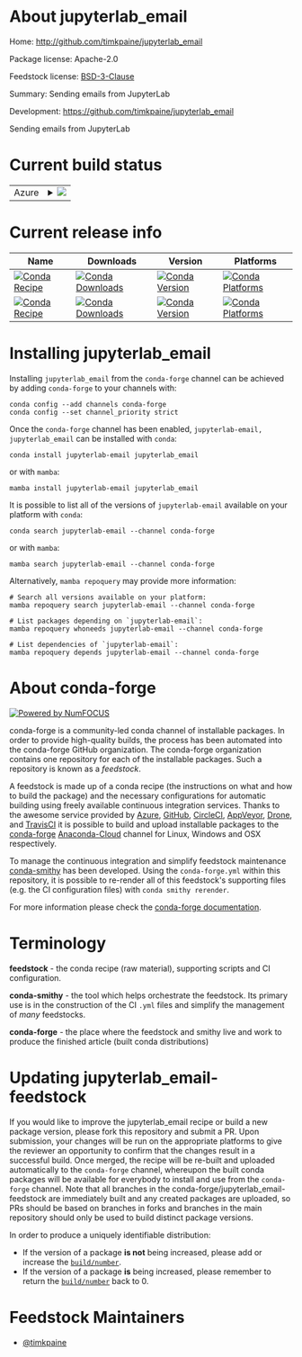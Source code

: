 About jupyterlab_email
======================

Home: http://github.com/timkpaine/jupyterlab_email

Package license: Apache-2.0

Feedstock license: [BSD-3-Clause](https://github.com/conda-forge/jupyterlab_email-feedstock/blob/main/LICENSE.txt)

Summary: Sending emails from JupyterLab

Development: https://github.com/timkpaine/jupyterlab_email

Sending emails from JupyterLab


Current build status
====================


<table>
    
  <tr>
    <td>Azure</td>
    <td>
      <details>
        <summary>
          <a href="https://dev.azure.com/conda-forge/feedstock-builds/_build/latest?definitionId=15983&branchName=main">
            <img src="https://dev.azure.com/conda-forge/feedstock-builds/_apis/build/status/jupyterlab_email-feedstock?branchName=main">
          </a>
        </summary>
        <table>
          <thead><tr><th>Variant</th><th>Status</th></tr></thead>
          <tbody><tr>
              <td>linux_64_nodejs14</td>
              <td>
                <a href="https://dev.azure.com/conda-forge/feedstock-builds/_build/latest?definitionId=15983&branchName=main">
                  <img src="https://dev.azure.com/conda-forge/feedstock-builds/_apis/build/status/jupyterlab_email-feedstock?branchName=main&jobName=linux&configuration=linux_64_nodejs14" alt="variant">
                </a>
              </td>
            </tr><tr>
              <td>linux_64_nodejs16</td>
              <td>
                <a href="https://dev.azure.com/conda-forge/feedstock-builds/_build/latest?definitionId=15983&branchName=main">
                  <img src="https://dev.azure.com/conda-forge/feedstock-builds/_apis/build/status/jupyterlab_email-feedstock?branchName=main&jobName=linux&configuration=linux_64_nodejs16" alt="variant">
                </a>
              </td>
            </tr><tr>
              <td>linux_64_nodejs17</td>
              <td>
                <a href="https://dev.azure.com/conda-forge/feedstock-builds/_build/latest?definitionId=15983&branchName=main">
                  <img src="https://dev.azure.com/conda-forge/feedstock-builds/_apis/build/status/jupyterlab_email-feedstock?branchName=main&jobName=linux&configuration=linux_64_nodejs17" alt="variant">
                </a>
              </td>
            </tr><tr>
              <td>osx_64</td>
              <td>
                <a href="https://dev.azure.com/conda-forge/feedstock-builds/_build/latest?definitionId=15983&branchName=main">
                  <img src="https://dev.azure.com/conda-forge/feedstock-builds/_apis/build/status/jupyterlab_email-feedstock?branchName=main&jobName=osx&configuration=osx_64_" alt="variant">
                </a>
              </td>
            </tr><tr>
              <td>win_64</td>
              <td>
                <a href="https://dev.azure.com/conda-forge/feedstock-builds/_build/latest?definitionId=15983&branchName=main">
                  <img src="https://dev.azure.com/conda-forge/feedstock-builds/_apis/build/status/jupyterlab_email-feedstock?branchName=main&jobName=win&configuration=win_64_" alt="variant">
                </a>
              </td>
            </tr>
          </tbody>
        </table>
      </details>
    </td>
  </tr>
</table>

Current release info
====================

| Name | Downloads | Version | Platforms |
| --- | --- | --- | --- |
| [![Conda Recipe](https://img.shields.io/badge/recipe-jupyterlab--email-green.svg)](https://anaconda.org/conda-forge/jupyterlab-email) | [![Conda Downloads](https://img.shields.io/conda/dn/conda-forge/jupyterlab-email.svg)](https://anaconda.org/conda-forge/jupyterlab-email) | [![Conda Version](https://img.shields.io/conda/vn/conda-forge/jupyterlab-email.svg)](https://anaconda.org/conda-forge/jupyterlab-email) | [![Conda Platforms](https://img.shields.io/conda/pn/conda-forge/jupyterlab-email.svg)](https://anaconda.org/conda-forge/jupyterlab-email) |
| [![Conda Recipe](https://img.shields.io/badge/recipe-jupyterlab_email-green.svg)](https://anaconda.org/conda-forge/jupyterlab_email) | [![Conda Downloads](https://img.shields.io/conda/dn/conda-forge/jupyterlab_email.svg)](https://anaconda.org/conda-forge/jupyterlab_email) | [![Conda Version](https://img.shields.io/conda/vn/conda-forge/jupyterlab_email.svg)](https://anaconda.org/conda-forge/jupyterlab_email) | [![Conda Platforms](https://img.shields.io/conda/pn/conda-forge/jupyterlab_email.svg)](https://anaconda.org/conda-forge/jupyterlab_email) |

Installing jupyterlab_email
===========================

Installing `jupyterlab_email` from the `conda-forge` channel can be achieved by adding `conda-forge` to your channels with:

```
conda config --add channels conda-forge
conda config --set channel_priority strict
```

Once the `conda-forge` channel has been enabled, `jupyterlab-email, jupyterlab_email` can be installed with `conda`:

```
conda install jupyterlab-email jupyterlab_email
```

or with `mamba`:

```
mamba install jupyterlab-email jupyterlab_email
```

It is possible to list all of the versions of `jupyterlab-email` available on your platform with `conda`:

```
conda search jupyterlab-email --channel conda-forge
```

or with `mamba`:

```
mamba search jupyterlab-email --channel conda-forge
```

Alternatively, `mamba repoquery` may provide more information:

```
# Search all versions available on your platform:
mamba repoquery search jupyterlab-email --channel conda-forge

# List packages depending on `jupyterlab-email`:
mamba repoquery whoneeds jupyterlab-email --channel conda-forge

# List dependencies of `jupyterlab-email`:
mamba repoquery depends jupyterlab-email --channel conda-forge
```


About conda-forge
=================

[![Powered by
NumFOCUS](https://img.shields.io/badge/powered%20by-NumFOCUS-orange.svg?style=flat&colorA=E1523D&colorB=007D8A)](https://numfocus.org)

conda-forge is a community-led conda channel of installable packages.
In order to provide high-quality builds, the process has been automated into the
conda-forge GitHub organization. The conda-forge organization contains one repository
for each of the installable packages. Such a repository is known as a *feedstock*.

A feedstock is made up of a conda recipe (the instructions on what and how to build
the package) and the necessary configurations for automatic building using freely
available continuous integration services. Thanks to the awesome service provided by
[Azure](https://azure.microsoft.com/en-us/services/devops/), [GitHub](https://github.com/),
[CircleCI](https://circleci.com/), [AppVeyor](https://www.appveyor.com/),
[Drone](https://cloud.drone.io/welcome), and [TravisCI](https://travis-ci.com/)
it is possible to build and upload installable packages to the
[conda-forge](https://anaconda.org/conda-forge) [Anaconda-Cloud](https://anaconda.org/)
channel for Linux, Windows and OSX respectively.

To manage the continuous integration and simplify feedstock maintenance
[conda-smithy](https://github.com/conda-forge/conda-smithy) has been developed.
Using the ``conda-forge.yml`` within this repository, it is possible to re-render all of
this feedstock's supporting files (e.g. the CI configuration files) with ``conda smithy rerender``.

For more information please check the [conda-forge documentation](https://conda-forge.org/docs/).

Terminology
===========

**feedstock** - the conda recipe (raw material), supporting scripts and CI configuration.

**conda-smithy** - the tool which helps orchestrate the feedstock.
                   Its primary use is in the construction of the CI ``.yml`` files
                   and simplify the management of *many* feedstocks.

**conda-forge** - the place where the feedstock and smithy live and work to
                  produce the finished article (built conda distributions)


Updating jupyterlab_email-feedstock
===================================

If you would like to improve the jupyterlab_email recipe or build a new
package version, please fork this repository and submit a PR. Upon submission,
your changes will be run on the appropriate platforms to give the reviewer an
opportunity to confirm that the changes result in a successful build. Once
merged, the recipe will be re-built and uploaded automatically to the
`conda-forge` channel, whereupon the built conda packages will be available for
everybody to install and use from the `conda-forge` channel.
Note that all branches in the conda-forge/jupyterlab_email-feedstock are
immediately built and any created packages are uploaded, so PRs should be based
on branches in forks and branches in the main repository should only be used to
build distinct package versions.

In order to produce a uniquely identifiable distribution:
 * If the version of a package **is not** being increased, please add or increase
   the [``build/number``](https://docs.conda.io/projects/conda-build/en/latest/resources/define-metadata.html#build-number-and-string).
 * If the version of a package **is** being increased, please remember to return
   the [``build/number``](https://docs.conda.io/projects/conda-build/en/latest/resources/define-metadata.html#build-number-and-string)
   back to 0.

Feedstock Maintainers
=====================

* [@timkpaine](https://github.com/timkpaine/)


<!-- dummy commit to enable rerendering -->

